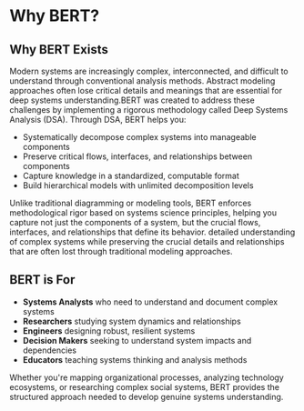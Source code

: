 # Why BERT?

## **Why BERT Exists** <a href="#why-bert-exists" id="why-bert-exists"></a>

Modern systems are increasingly complex, interconnected, and difficult to understand through conventional analysis methods. Abstract modeling approaches often lose critical details and meanings that are essential for deep systems understanding.BERT was created to address these challenges by implementing a rigorous methodology called Deep Systems Analysis (DSA). Through DSA, BERT helps you:

* Systematically decompose complex systems into manageable components
* Preserve critical flows, interfaces, and relationships between components
* Capture knowledge in a standardized, computable format
* Build hierarchical models with unlimited decomposition levels

Unlike traditional diagramming or modeling tools, BERT enforces methodological rigor based on systems science principles, helping you capture not just the components of a system, but the crucial flows, interfaces, and relationships that define its behavior. detailed understanding of complex systems while preserving the crucial details and relationships that are often lost through traditional modeling approaches.

## BERT is For

* **Systems Analysts** who need to understand and document complex systems
* **Researchers** studying system dynamics and relationships
* **Engineers** designing robust, resilient systems
* **Decision Makers** seeking to understand system impacts and dependencies
* **Educators** teaching systems thinking and analysis methods

Whether you're mapping organizational processes, analyzing technology ecosystems, or researching complex social systems, BERT provides the structured approach needed to develop genuine systems understanding.
